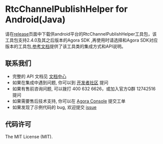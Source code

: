 # RtcChannelPublishHelper for Android(Java)


请在[release](https://github.com/AgoraIO/Agora-Extensions/releases/tag/1.1.0)页面中下载供android平台的RtcChannelPublishHelper工具包，该工具包支持2.4.0及其之后版本的Agora SDK ,再使用时请选择和Agora SDK对应版本的工具包,[参考文档](https://docs.agora.io/cn/Interactive%20Broadcast/mediaplayer_android?platform=Android#集成-rtc-native-sdk)提供了该工具类的集成方式和API说明。

## 联系我们
- 完整的 API 文档见 [文档中心](https://docs.agora.io/cn/)
- 如果在集成中遇到问题, 你可以到 [开发者社区](https://dev.agora.io/cn/) 提问
- 如果有售前咨询问题, 可以拨打 400 632 6626，或加入官方Q群 12742516 提问
- 如果需要售后技术支持, 你可以在 [Agora Console](https://console.agora.io) 提交工单
- 如果发现了示例代码的 bug, 欢迎提交 [issue](https://github.com/AgoraIO/Agora-Extensions/issues)

## 代码许可
The MIT License (MIT).
